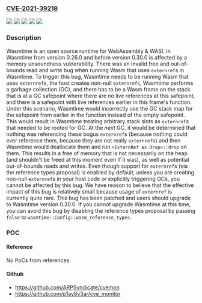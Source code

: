 ### [CVE-2021-39218](https://cve.mitre.org/cgi-bin/cvename.cgi?name=CVE-2021-39218)
![](https://img.shields.io/static/v1?label=Product&message=wasmtime&color=blue)
![](https://img.shields.io/static/v1?label=Version&message=n%2Fa&color=blue)
![](https://img.shields.io/static/v1?label=Vulnerability&message=CWE-125%3A%20Out-of-bounds%20Read&color=brighgreen)
![](https://img.shields.io/static/v1?label=Vulnerability&message=CWE-590%3A%20Free%20of%20Memory%20not%20on%20the%20Heap&color=brighgreen)
![](https://img.shields.io/static/v1?label=Vulnerability&message=CWE-787%3A%20Out-of-bounds%20Write&color=brighgreen)

### Description

Wasmtime is an open source runtime for WebAssembly & WASI. In Wasmtime from version 0.26.0 and before version 0.30.0 is affected by a memory unsoundness vulnerability. There was an invalid free and out-of-bounds read and write bug when running Wasm that uses `externref`s in Wasmtime. To trigger this bug, Wasmtime needs to be running Wasm that uses `externref`s, the host creates non-null `externrefs`, Wasmtime performs a garbage collection (GC), and there has to be a Wasm frame on the stack that is at a GC safepoint where there are no live references at this safepoint, and there is a safepoint with live references earlier in this frame's function. Under this scenario, Wasmtime would incorrectly use the GC stack map for the safepoint from earlier in the function instead of the empty safepoint. This would result in Wasmtime treating arbitrary stack slots as `externref`s that needed to be rooted for GC. At the *next* GC, it would be determined that nothing was referencing these bogus `externref`s (because nothing could ever reference them, because they are not really `externref`s) and then Wasmtime would deallocate them and run `<ExternRef as Drop>::drop` on them. This results in a free of memory that is not necessarily on the heap (and shouldn't be freed at this moment even if it was), as well as potential out-of-bounds reads and writes. Even though support for `externref`s (via the reference types proposal) is enabled by default, unless you are creating non-null `externref`s in your host code or explicitly triggering GCs, you cannot be affected by this bug. We have reason to believe that the effective impact of this bug is relatively small because usage of `externref` is currently quite rare. This bug has been patched and users should upgrade to Wasmtime version 0.30.0. If you cannot upgrade Wasmtime at this time, you can avoid this bug by disabling the reference types proposal by passing `false` to `wasmtime::Config::wasm_reference_types`.

### POC

#### Reference
No PoCs from references.

#### Github
- https://github.com/ARPSyndicate/cvemon
- https://github.com/p1ay8y3ar/cve_monitor

